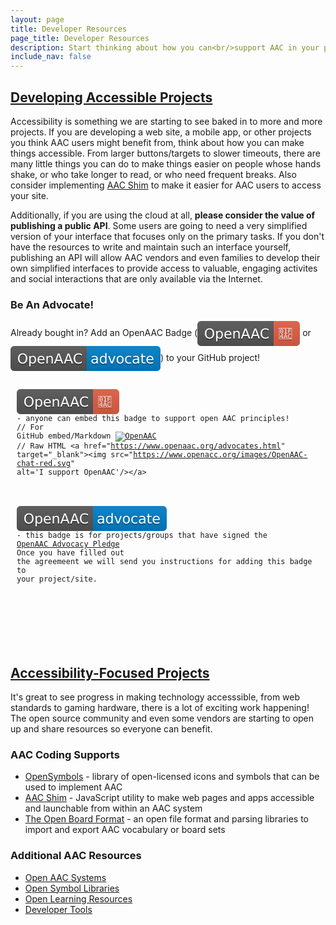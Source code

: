 ```yaml
---
layout: page
title: Developer Resources
page_title: Developer Resources
description: Start thinking about how you can<br/>support AAC in your projects
include_nav: false
---
```

<style>
  h2 {
    text-decoration: underline;
  }
  code {
    white-space: pre-line;
    display: block;
    padding: 15px 10px;
  }
</style>
<h2>Developing Accessible Projects</h2>
<p>
  Accessibility is something we are starting to see baked
  in to more and more projects. If you are developing a 
  web site, a mobile app, or other projects you think
  AAC users might benefit from, think about how you can
  make things accessible. From larger buttons/targets
  to slower timeouts, there are many little things you
  can do to make things easier on people whose hands shake,
  or who take longer to read, or who need frequent breaks.
  Also consider implementing <a href="https://tools.openaac.org">AAC Shim</a>
  to make it easier for AAC users to access your site.
</p>
<p>
  <a name="advocate"></a>
  Additionally, if you are using the cloud at all, 
  <b>please consider the value of publishing a public API</b>.
  Some users are going to need a very simplified version of
  your interface that focuses only on the primary tasks.
  If you don't have the resources to write and maintain such
  an interface yourself, publishing an API will allow
  AAC vendors and even families to develop their own 
  simplified interfaces to provide access to valuable,
  engaging activites and social interactions that are only
  available via the Internet.
</p>

<h3>Be An Advocate!</h3>
  <p>Already bought in? Add an OpenAAC Badge (<img src="/images/OpenAAC-chat-red.svg" style='vertical-align: middle;'/> or <img src="/images/OpenAAC-advocate-blue.svg" style='vertical-align: middle;'/>)
  to your GitHub project!</p>
  
  <code><img src="/images/OpenAAC-chat-red.svg" style='vertical-align: middle;'/> - anyone can embed this badge to support open AAC principles!<br/>// For GitHub embed/Markdown
  [![OpenAAC](https://www.openaac.org/images/OpenAAC-chat-red.svg)](https://www.openaac.org/advocates.html)
  <br/>// Raw HTML
  &lt;a href="https://www.openaac.org/advocates.html" target="_blank"&gt;&lt;img src="https://www.openacc.org/images/OpenAAC-chat-red.svg" alt='I support OpenAAC'/&gt;&lt;/a&gt;
  </code>
  <br/>
  <code><img src="/images/OpenAAC-advocate-blue.svg" style='vertical-align: middle;'/> - this badge is for projects/groups that have signed the <a href="#">OpenAAC Advocacy Pledge</a>
  <br/>Once you have filled out the agreemeent we will send you instructions for adding this badge to your project/site.
  <!--[![OpenAAC](https://www.openaac.org/images//OpenAAC-advocate-blue.svg)](https://www.openaac.org/advocates.html)
  <br/>// Raw HTML
  &lt;a href="https://www.openaac.org/advocates.html" target="_blank"&gt;&lt;img src="https://www.openacc.org/images/OpenAAC-advocate-blue.svg" alt='I am an OpenAAC Advocate!'/&gt;&lt;/a&gt;-->
  </code>

<h2>Accessibility-Focused Projects</h2>
<p>
  It's great to see progress in making technology accesssible,
  from web standards to gaming hardware, there is a lot of
  exciting work happening! The open source community and
  even some vendors are starting to open up and share
  resources so everyone can benefit.
</p>

<h3>AAC Coding Supports</h3>

<ul>
<li><a href="https://www.opensymbols.org">OpenSymbols</a> - library of open-licensed icons and symbols that can be used to implement AAC</li>
<li><a href="https://tools.openaac.org">AAC Shim</a> - JavaScript utility to make web pages and apps accessible and launchable from within an AAC system</li>
<li><a href="https://www.openboardformat.org">The Open Board Format</a> - an open file format and parsing libraries to import and export AAC vocabulary or board sets</li>
</ul>

<h3>Additional AAC Resources</h3>

<ul>
  <li><a href="aac.html">Open AAC Systems</a></li>
  <li><a href="symbols.html">Open Symbol Libraries</a></li>
  <li><a href="learning.html">Open Learning Resources</a></li>
  <li><a href="developers.html">Developer Tools</a></li>
</ul>